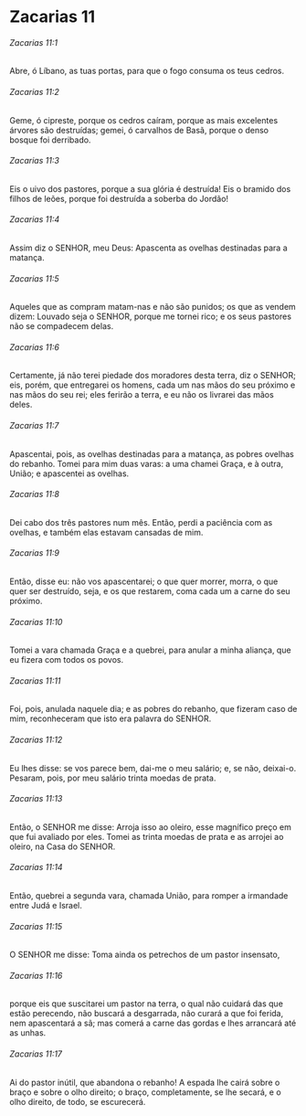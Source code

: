 # Zacarias 11

###### Zacarias 11:1

Abre, ó Líbano, as tuas portas, para que o fogo consuma os teus cedros.

###### Zacarias 11:2

Geme, ó cipreste, porque os cedros caíram, porque as mais excelentes árvores são destruídas; gemei, ó carvalhos de Basã, porque o denso bosque foi derribado.

###### Zacarias 11:3

Eis o uivo dos pastores, porque a sua glória é destruída! Eis o bramido dos filhos de leões, porque foi destruída a soberba do Jordão!

###### Zacarias 11:4

Assim diz o SENHOR, meu Deus: Apascenta as ovelhas destinadas para a matança.

###### Zacarias 11:5

Aqueles que as compram matam-nas e não são punidos; os que as vendem dizem: Louvado seja o SENHOR, porque me tornei rico; e os seus pastores não se compadecem delas.

###### Zacarias 11:6

Certamente, já não terei piedade dos moradores desta terra, diz o SENHOR; eis, porém, que entregarei os homens, cada um nas mãos do seu próximo e nas mãos do seu rei; eles ferirão a terra, e eu não os livrarei das mãos deles.

###### Zacarias 11:7

Apascentai, pois, as ovelhas destinadas para a matança, as pobres ovelhas do rebanho. Tomei para mim duas varas: a uma chamei Graça, e à outra, União; e apascentei as ovelhas.

###### Zacarias 11:8

Dei cabo dos três pastores num mês. Então, perdi a paciência com as ovelhas, e também elas estavam cansadas de mim.

###### Zacarias 11:9

Então, disse eu: não vos apascentarei; o que quer morrer, morra, o que quer ser destruído, seja, e os que restarem, coma cada um a carne do seu próximo.

###### Zacarias 11:10

Tomei a vara chamada Graça e a quebrei, para anular a minha aliança, que eu fizera com todos os povos.

###### Zacarias 11:11

Foi, pois, anulada naquele dia; e as pobres do rebanho, que fizeram caso de mim, reconheceram que isto era palavra do SENHOR.

###### Zacarias 11:12

Eu lhes disse: se vos parece bem, dai-me o meu salário; e, se não, deixai-o. Pesaram, pois, por meu salário trinta moedas de prata.

###### Zacarias 11:13

Então, o SENHOR me disse: Arroja isso ao oleiro, esse magnífico preço em que fui avaliado por eles. Tomei as trinta moedas de prata e as arrojei ao oleiro, na Casa do SENHOR.

###### Zacarias 11:14

Então, quebrei a segunda vara, chamada União, para romper a irmandade entre Judá e Israel.

###### Zacarias 11:15

O SENHOR me disse: Toma ainda os petrechos de um pastor insensato,

###### Zacarias 11:16

porque eis que suscitarei um pastor na terra, o qual não cuidará das que estão perecendo, não buscará a desgarrada, não curará a que foi ferida, nem apascentará a sã; mas comerá a carne das gordas e lhes arrancará até as unhas.

###### Zacarias 11:17

Ai do pastor inútil, que abandona o rebanho! A espada lhe cairá sobre o braço e sobre o olho direito; o braço, completamente, se lhe secará, e o olho direito, de todo, se escurecerá.

